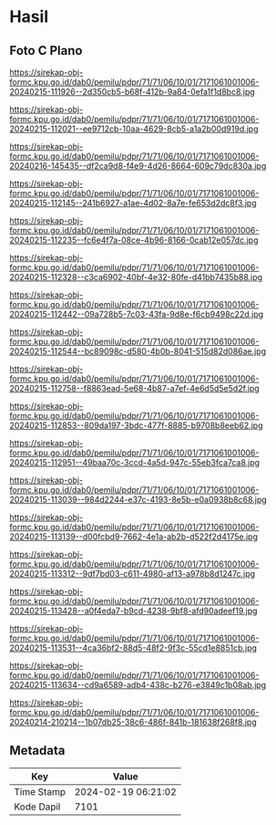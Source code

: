 # Hasil

## Foto C Plano

https://sirekap-obj-formc.kpu.go.id/dab0/pemilu/pdpr/71/71/06/10/01/7171061001006-20240215-111926--2d350cb5-b68f-412b-9a84-0efa1f1d8bc8.jpg

https://sirekap-obj-formc.kpu.go.id/dab0/pemilu/pdpr/71/71/06/10/01/7171061001006-20240215-112021--ee9712cb-10aa-4629-8cb5-a1a2b00d919d.jpg

https://sirekap-obj-formc.kpu.go.id/dab0/pemilu/pdpr/71/71/06/10/01/7171061001006-20240216-145435--df2ca9d8-f4e9-4d26-8664-609c79dc830a.jpg

https://sirekap-obj-formc.kpu.go.id/dab0/pemilu/pdpr/71/71/06/10/01/7171061001006-20240215-112145--241b6927-a1ae-4d02-8a7e-fe653d2dc8f3.jpg

https://sirekap-obj-formc.kpu.go.id/dab0/pemilu/pdpr/71/71/06/10/01/7171061001006-20240215-112235--fc6e4f7a-08ce-4b96-8166-0cab12e057dc.jpg

https://sirekap-obj-formc.kpu.go.id/dab0/pemilu/pdpr/71/71/06/10/01/7171061001006-20240215-112328--c3ca6902-40bf-4e32-80fe-d41bb7435b88.jpg

https://sirekap-obj-formc.kpu.go.id/dab0/pemilu/pdpr/71/71/06/10/01/7171061001006-20240215-112442--09a728b5-7c03-43fa-9d8e-f6cb9498c22d.jpg

https://sirekap-obj-formc.kpu.go.id/dab0/pemilu/pdpr/71/71/06/10/01/7171061001006-20240215-112544--bc89098c-d580-4b0b-8041-515d82d086ae.jpg

https://sirekap-obj-formc.kpu.go.id/dab0/pemilu/pdpr/71/71/06/10/01/7171061001006-20240215-112758--f8863ead-5e68-4b87-a7ef-4e6d5d5e5d2f.jpg

https://sirekap-obj-formc.kpu.go.id/dab0/pemilu/pdpr/71/71/06/10/01/7171061001006-20240215-112853--809da197-3bdc-477f-8885-b9708b8eeb62.jpg

https://sirekap-obj-formc.kpu.go.id/dab0/pemilu/pdpr/71/71/06/10/01/7171061001006-20240215-112951--49baa70c-3ccd-4a5d-947c-55eb3fca7ca8.jpg

https://sirekap-obj-formc.kpu.go.id/dab0/pemilu/pdpr/71/71/06/10/01/7171061001006-20240215-113039--984d2244-e37c-4193-8e5b-e0a0938b8c68.jpg

https://sirekap-obj-formc.kpu.go.id/dab0/pemilu/pdpr/71/71/06/10/01/7171061001006-20240215-113139--d00fcbd9-7662-4e1a-ab2b-d522f2d4175e.jpg

https://sirekap-obj-formc.kpu.go.id/dab0/pemilu/pdpr/71/71/06/10/01/7171061001006-20240215-113312--9df7bd03-c611-4980-af13-a978b8d1247c.jpg

https://sirekap-obj-formc.kpu.go.id/dab0/pemilu/pdpr/71/71/06/10/01/7171061001006-20240215-113428--a0f4eda7-b9cd-4238-9bf8-afd90adeef19.jpg

https://sirekap-obj-formc.kpu.go.id/dab0/pemilu/pdpr/71/71/06/10/01/7171061001006-20240215-113531--4ca36bf2-88d5-48f2-9f3c-55cd1e8851cb.jpg

https://sirekap-obj-formc.kpu.go.id/dab0/pemilu/pdpr/71/71/06/10/01/7171061001006-20240215-113634--cd9a6589-adb4-438c-b276-e3849c1b08ab.jpg

https://sirekap-obj-formc.kpu.go.id/dab0/pemilu/pdpr/71/71/06/10/01/7171061001006-20240214-210214--1b07db25-38c6-486f-841b-181638f268f8.jpg


## Metadata

| Key        | Value               |
| ---------- | ------------------- |
| Time Stamp | 2024-02-19 06:21:02 |
| Kode Dapil | 7101                |



